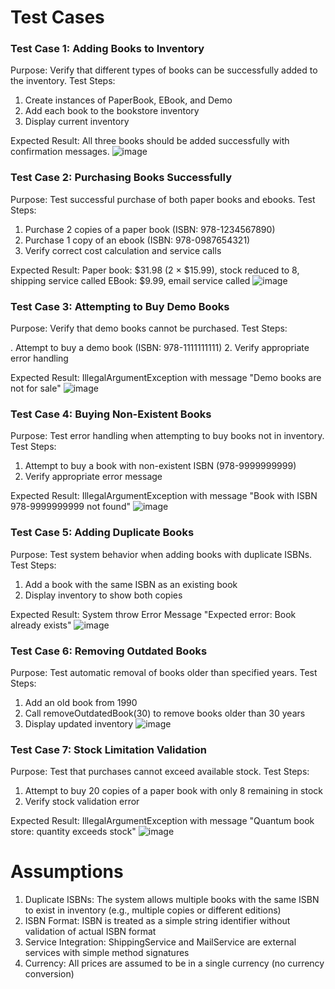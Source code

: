 # Test Cases

### Test Case 1: Adding Books to Inventory
Purpose: Verify that different types of books can be successfully added to the inventory.
Test Steps:

1. Create instances of PaperBook, EBook, and Demo
2. Add each book to the bookstore inventory
3. Display current inventory

Expected Result: All three books should be added successfully with confirmation messages.
![image](https://github.com/user-attachments/assets/fbc1ffd5-721a-4621-8d4d-6b2e6f29cc84)
### Test Case 2: Purchasing Books Successfully
Purpose: Test successful purchase of both paper books and ebooks.
Test Steps:

1. Purchase 2 copies of a paper book (ISBN: 978-1234567890)
2. Purchase 1 copy of an ebook (ISBN: 978-0987654321)
3. Verify correct cost calculation and service calls

Expected Result:
Paper book: $31.98 (2 × $15.99), stock reduced to 8, shipping service called
EBook: $9.99, email service called
![image](https://github.com/user-attachments/assets/da0a865f-3c2c-4ddb-80df-505a4ed88913)
### Test Case 3: Attempting to Buy Demo Books
Purpose: Verify that demo books cannot be purchased.
Test Steps:

. Attempt to buy a demo book (ISBN: 978-1111111111)
2. Verify appropriate error handling

Expected Result: IllegalArgumentException with message "Demo books are not for sale"
![image](https://github.com/user-attachments/assets/dcaea00a-9384-42ac-9c46-d8b24de1ed44)
### Test Case 4: Buying Non-Existent Books
Purpose: Test error handling when attempting to buy books not in inventory.
Test Steps:

1. Attempt to buy a book with non-existent ISBN (978-9999999999)
2. Verify appropriate error message

Expected Result: IllegalArgumentException with message "Book with ISBN 978-9999999999 not found"
![image](https://github.com/user-attachments/assets/53ad0091-215b-4bfb-93e2-b3b449180dd9)
### Test Case 5: Adding Duplicate Books
Purpose: Test system behavior when adding books with duplicate ISBNs.
Test Steps:

1. Add a book with the same ISBN as an existing book
2. Display inventory to show both copies

Expected Result: System throw Error Message "Expected error: Book already exists" 
![image](https://github.com/user-attachments/assets/de81420b-6654-486b-b477-dbb6f7804afd)

### Test Case 6: Removing Outdated Books
Purpose: Test automatic removal of books older than specified years.
Test Steps:

1. Add an old book from 1990
2. Call removeOutdatedBook(30) to remove books older than 30 years
3. Display updated inventory
![image](https://github.com/user-attachments/assets/41b15a81-b62b-4743-ac22-7516ea3a5991)
### Test Case 7: Stock Limitation Validation
Purpose: Test that purchases cannot exceed available stock.
Test Steps:

1. Attempt to buy 20 copies of a paper book with only 8 remaining in stock
2. Verify stock validation error

Expected Result: IllegalArgumentException with message "Quantum book store: quantity exceeds stock"
![image](https://github.com/user-attachments/assets/e89b2bfa-e936-4e31-873d-fe70a10dc28c)

Assumptions
======
1. Duplicate ISBNs: The system allows multiple books with the same ISBN to exist in inventory (e.g., multiple copies or different editions)
2. ISBN Format: ISBN is treated as a simple string identifier without validation of actual ISBN format
3. Service Integration: ShippingService and MailService are external services with simple method signatures
4. Currency: All prices are assumed to be in a single currency (no currency conversion)


